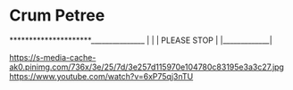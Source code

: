 Crum Petree
===========

*********************_______________
|             |
| PLEASE STOP |
|_____________|

https://s-media-cache-ak0.pinimg.com/736x/3e/25/7d/3e257d115970e104780c83195e3a3c27.jpg
https://www.youtube.com/watch?v=6xP75qj3nTU

